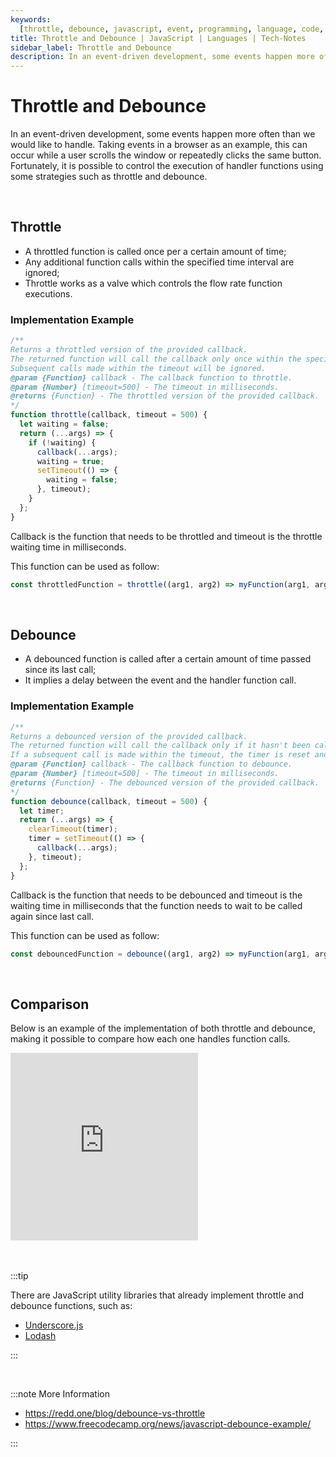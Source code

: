 ```yaml
---
keywords:
  [throttle, debounce, javascript, event, programming, language, code, coding]
title: Throttle and Debounce | JavaScript | Languages | Tech-Notes
sidebar_label: Throttle and Debounce
description: In an event-driven development, some events happen more often than we would like to handle. But it is possible to control the execution of handler functions.
---
```


# Throttle and Debounce

In an event-driven development, some events happen more often than we would like to handle. Taking events in a browser as an example, this can occur while a user scrolls the window or repeatedly clicks the same button.
Fortunately, it is possible to control the execution of handler functions using some strategies such as throttle and debounce.

<br/>

## Throttle

- A throttled function is called once per a certain amount of time;
- Any additional function calls within the specified time interval are ignored;
- Throttle works as a valve which controls the flow rate function executions.

### Implementation Example

```js
/**
Returns a throttled version of the provided callback.
The returned function will call the callback only once within the specified timeout.
Subsequent calls made within the timeout will be ignored.
@param {Function} callback - The callback function to throttle.
@param {Number} [timeout=500] - The timeout in milliseconds.
@returns {Function} - The throttled version of the provided callback.
*/
function throttle(callback, timeout = 500) {
  let waiting = false;
  return (...args) => {
    if (!waiting) {
      callback(...args);
      waiting = true;
      setTimeout(() => {
        waiting = false;
      }, timeout);
    }
  };
}
```

Callback is the function that needs to be throttled and timeout is the throttle waiting time in milliseconds.

This function can be used as follow:

```js
const throttledFunction = throttle((arg1, arg2) => myFunction(arg1, arg2), 300);
```

<br/>

## Debounce

- A debounced function is called after a certain amount of time passed since its last call;
- It implies a delay between the event and the handler function call.

### Implementation Example

```js
/**
Returns a debounced version of the provided callback.
The returned function will call the callback only if it hasn't been called again within the specified timeout.
If a subsequent call is made within the timeout, the timer is reset and the callback is called again only after the timeout.
@param {Function} callback - The callback function to debounce.
@param {Number} [timeout=500] - The timeout in milliseconds.
@returns {Function} - The debounced version of the provided callback.
*/
function debounce(callback, timeout = 500) {
  let timer;
  return (...args) => {
    clearTimeout(timer);
    timer = setTimeout(() => {
      callback(...args);
    }, timeout);
  };
}
```

Callback is the function that needs to be debounced and timeout is the waiting time in milliseconds that the function needs to wait to be called again since last call.

This function can be used as follow:

```js
const debouncedFunction = debounce((arg1, arg2) => myFunction(arg1, arg2), 300);
```

<br/>

## Comparison

Below is an example of the implementation of both throttle and debounce, making it possible to compare how each one handles function calls.

<iframe height="300" style={{width: '100%'}} scrolling="no" title="JS Debouncer" src="https://codepen.io/difranca/embed/OJzqeKE?default-tab=js%2Cresult&editable=true" frameborder="no" loading="lazy" allowtransparency="true" allowfullscreen="true">
  See the Pen <a href="https://codepen.io/difranca/pen/OJzqeKE">
  JS Debouncer</a> by difranca (<a href="https://codepen.io/difranca">@difranca</a>)
  on <a href="https://codepen.io">CodePen</a>.
</iframe><br/><br/>

<br/>

:::tip

There are JavaScript utility libraries that already implement throttle and debounce functions, such as:

- [Underscore.js](https://underscorejs.org)
- [Lodash](https://lodash.com)

:::

<br/>

:::note More Information

- https://redd.one/blog/debounce-vs-throttle
- https://www.freecodecamp.org/news/javascript-debounce-example/

:::
